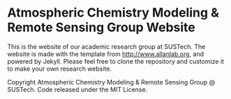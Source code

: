 # Atmospheric Chemistry Modeling & Remote Sensing Group Website

This is the website of our academic research group at SUSTech. The website is made with the template from http://www.allanlab.org, and powered by Jekyll. Please feel free to clone the repository and customize it to make your own research website.

Copyright Atmospheric Chemistry Modeling & Remote Sensing Group @ SUSTech. Code released under the MIT License.
